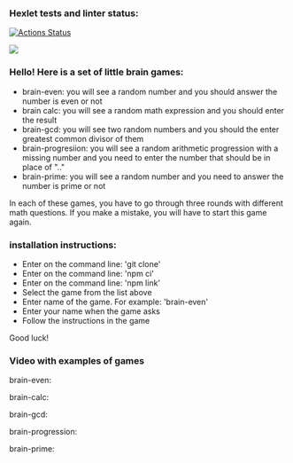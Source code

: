 ### Hexlet tests and linter status:
[![Actions Status](https://github.com/Elanieli/frontend-project-44/workflows/hexlet-check/badge.svg)](https://github.com/Elanieli/frontend-project-44/actions)

<a href="https://codeclimate.com/github/Elanieli/frontend-project-44/maintainability"><img src="https://api.codeclimate.com/v1/badges/54354022d6a8dd8cb3ea/maintainability" /></a>

<p> 
<h3>Hello! Here is a set of little brain games:</h3>
<ul>
<li>brain-even: you will see a random number and you should answer the number is even or not </li>
<li>brain calc: you will see a random math expression and you should enter the result </li>
<li>brain-gcd: you will see two random numbers and you should the enter greatest common divisor of them </li>
<li>brain-progresiion: you will see a random arithmetic progression with a missing number and you need to enter the number that should be in place of ".." </li>
<li>brain-prime: you will see a random number and you need to answer the number is prime or not </li>
</ul>

In each of these games, you have to go through three rounds with different math questions. If you make a mistake, you will have to start this game again.

<h3>installation instructions:</h3>
<ul>
<li>Enter on the command line: 'git clone'</li>
<li>Enter on the command line: 'npm ci'</li>
<li>Enter on the command line: 'npm link'</li>
<li>Select the game from the list above</li>
<li>Enter name of the game. For example: 'brain-even'</li>
<li>Enter your name when the game asks</li>
<li>Follow the instructions in the game</li>
</ul>

Good luck! 
</p>

<h3>Video with examples of games</h3>

brain-even: <script id="asciicast-543382" src="https://asciinema.org/a/543382.js" async></script>

brain-calc: <script id="asciicast-v6V755YV7MOzPq5JpyK84U3l7" src="https://asciinema.org/a/v6V755YV7MOzPq5JpyK84U3l7.js" async></script>

brain-gcd: <script id="asciicast-HR4LKDZ3kYpWWsdU3Tu6x7h1C" src="https://asciinema.org/a/HR4LKDZ3kYpWWsdU3Tu6x7h1C.js" async></script>

brain-progression: <script id="asciicast-U4dwCP5PZW4hjIGTPgo3ixitK" src="https://asciinema.org/a/U4dwCP5PZW4hjIGTPgo3ixitK.js" async></script>

brain-prime: <script id="asciicast-tHTeDotvOhdSCBXqU3iN61rHe" src="https://asciinema.org/a/tHTeDotvOhdSCBXqU3iN61rHe.js" async></script>